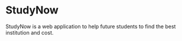# StudyNow
StudyNow is a web application to help future students to find the best institution and cost.
